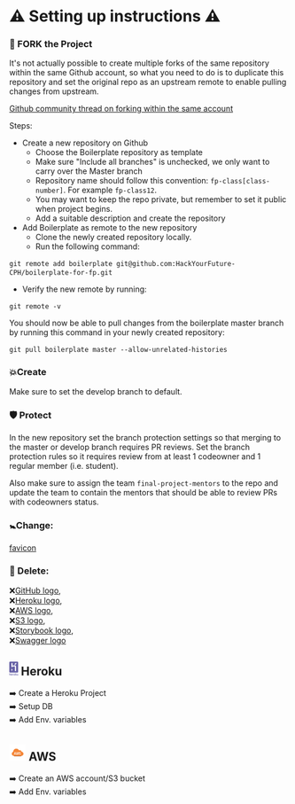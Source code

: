 # ⚠ Setting up instructions ⚠

### 🐣 FORK the Project

It's not actually possible to create multiple forks of the same repository within the same Github account, so what you need to do is to duplicate this repository and set the original repo as an upstream remote to enable pulling changes from upstream.

[Github community thread on forking within the same account](https://github.community/t5/Support-Protips/Alternatives-to-forking-into-the-same-account/ba-p/7428)

Steps:

- Create a new repository on Github
  - Choose the Boilerplate repository as template
  - Make sure "Include all branches" is unchecked, we only want to carry over the Master branch
  - Repository name should follow this convention: `fp-class[class-number]`. For example `fp-class12`.
  - You may want to keep the repo private, but remember to set it public when project begins.
  - Add a suitable description and create the repository
- Add Boilerplate as remote to the new repository
  - Clone the newly created repository locally.
  - Run the following command:

```
git remote add boilerplate git@github.com:HackYourFuture-CPH/boilerplate-for-fp.git
```

- Verify the new remote by running:

```
git remote -v
```

You should now be able to pull changes from the boilerplate master branch by running this command in your newly created repository:

    git pull boilerplate master --allow-unrelated-histories

### 💥Create

Make sure to set the develop branch to default.

### 🛡️ Protect

In the new repository set the branch protection settings so that merging to the master or develop branch requires PR reviews. Set the branch protection rules so it requires review from at least 1 codeowner and 1 regular member (i.e. student).

Also make sure to assign the team `final-project-mentors` to the repo and update the team to contain the mentors that should be able to review PRs with codeowners status.

### 🚼Change:

[favicon](https://github.com/HackYourFuture-CPH/boilerplate-for-fp/blob/master/public/favicon.ico)

### 🚨 Delete:

❌[GitHub logo](https://github.com/HackYourFuture-CPH/boilerplate-for-fp/blob/master/git-logo.png),  
❌[Heroku logo](https://github.com/HackYourFuture-CPH/boilerplate-for-fp/blob/master/heroku-logo.svg),  
❌[AWS logo](https://github.com/HackYourFuture-CPH/boilerplate-for-fp/blob/master/aws.svg),  
❌[S3 logo](https://github.com/HackYourFuture-CPH/boilerplate-for-fp/blob/master/s3.png),  
❌[Storybook logo](https://github.com/HackYourFuture-CPH/boilerplate-for-fp/blob/master/storybook.svg),  
❌[Swagger logo](https://github.com/HackYourFuture-CPH/boilerplate-for-fp/blob/master/swagger-logo.png)

## <img width=16px height=25px src="/heroku-logo.svg"  alt="Heroku logo"></a> Heroku

➡️ Create a Heroku Project  
➡️ Setup DB  
➡️ Add Env. variables

## <img width=30px height=30x src="/aws.svg" alt="AWS logo"></a> AWS

➡️ Create an AWS account/S3 bucket  
➡️ Add Env. variables
